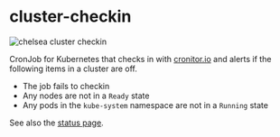 # cluster-checkin

![chelsea cluster checkin](https://cronitor.io/badges/LeAIyN/production/F6BcmSIyjKHhhJTTEGqN04EZ-B0.svg)

<!--
<p align="center" width="100%">
  <img width="75%" src="img/ui.png" alt="example">
</p>
-->

CronJob for Kubernetes that checks in with [cronitor.io](https://cronitor.io/) and alerts if the following items in a cluster are off.

- The job fails to checkin
- Any nodes are not in a `Ready` state
- Any pods in the `kube-system` namespace are not in a `Running` state

See also the [status page](https://premiscale-development.cronitorstatus.com/).